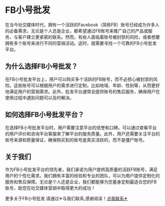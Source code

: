 # FB小号批发

在当今社交媒体时代，拥有一个活跃的Facebook（简称FB）账号已经成为许多人的必备需求。无论是个人还是企业，都希望通过FB账号来推广自己的产品或服务，与客户建立更紧密的联系。然而，有些人面临着账号被封禁的风险，或者想要拥有多个账号来进行不同的营销活动。这时，就需要寻找一个可靠的FB小号批发平台。

## 为什么选择FB小号批发？

在FB小号批发平台上，用户可以购买多个活跃的FB账号，而不必担心被封禁的风险。这些账号可以根据用户的需求进行定制，比如地域、年龄、性别等，从而更好地满足用户的营销需求。此外，批发平台通常会提供账号的售后服务，确保用户在使用过程中遇到问题可以及时解决。

## 如何选择FB小号批发平台？

在选择FB小号批发平台时，用户需要注意平台的信誉和口碑。可以通过查看平台的用户评价和咨询平台客服来了解平台的服务质量。此外，用户还需要关注平台的账号来源和质量保证，确保购买到的账号是真实活跃的，而不是僵尸账号。

## 关于我们

作为FB小号批发平台的领先者，我们承诺为用户提供高质量的活跃FB账号，满足用户的个性化需求。我们拥有丰富的经验和专业的团队，可以为用户提供定制化的服务和售后保障。无论是个人还是企业，我们都能够为您量身定制最适合您的FB账号，助您在社交媒体营销中取得更大的成功！

更多关于FB小号批发 请通过✈与我们联系,感谢阅读！[点我联系✈](https://www.k02.cc)